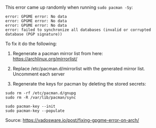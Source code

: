 This error came up randomly when running `sudo pacman -Sy`:
```
error: GPGME error: No data
error: GPGME error: No data
error: GPGME error: No data
error: failed to synchronize all databases (invalid or corrupted database (PGP signature))
```

To fix it do the following:

1. Regenerate a pacman mirror list from here: https://archlinux.org/mirrorlist/

2. Replace /etc/pacman.d/mirrorlist with the generated mirror list. Uncomment each server

3. Regenerate the keys for pacman by deleting the stored secrets:
```
sudo rm -rf /etc/pacman.d/gnupg
sudo rm -R /var/lib/pacman/sync

sudo pacman-key --init
sudo pacman-key --populate
```

Source: https://vadosware.io/post/fixing-gpgme-error-on-arch/
